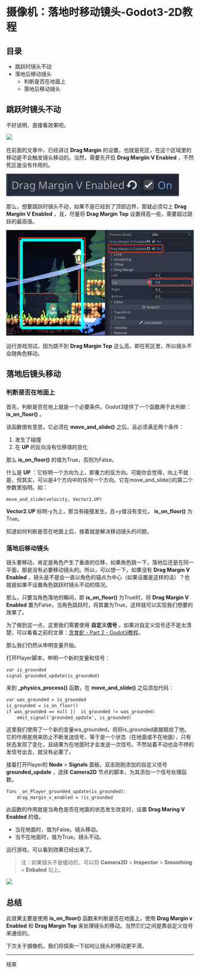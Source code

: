 # 摄像机：落地时移动镜头-Godot3-2D教程

## 目录

- 跳跃时镜头不动
- 落地后移动镜头
	- 判断是否在地面上
	- 落地后移动镜头

## 跳跃时镜头不动

不好说明，直接看效果吧。

![](https://raw.githubusercontent.com/yuiitsu/image_lib/master/202012/3b4750d6-5987-478c-8f8c-fe656f521686.gif)

在前面的文章中，已经讲过 **Drag Margin** 的设置，也就是死区，在这个区域里的移动是不会触发镜头移动的。当然，需要先开启 **Drag Margiin V Enabled** ，不然死区是没有作用的。

![](https://raw.githubusercontent.com/yuiitsu/image_lib/master/202012/9f6b4906-2829-4f62-bd24-4df917eebbd1.png)

那么，想要跳跃时镜头不动，如果不是已经到了顶部边界，那就必须勾上 **Drag Margiin V Enabled** ，且，尽量将 **Drag Margin Top** 设置得高一些，需要超过跳跃的最高值。

![](https://raw.githubusercontent.com/yuiitsu/image_lib/master/202012/81492452-0908-46b2-a963-bc525d3d8e07.png)

运行游戏测试。因为跳不到 **Drag Margin Top** 这么高，即在死区里，所以镜头不会随角色移动。

## 落地后镜头移动

### 判断是否在地面上

首先，判断是否在地上就是一个必要条件。Godot3提供了一个函数用于此判断： **is_on_floor()** 。

该函数很有意思，它必须在 **move_and_slide()** 之后，且必须满足两个条件：

1. 发生了碰撞
2. 在 **UP** 的反向没有位移值的变化

那么 **is_on_floor()** 的值为True，否则为False。

什么是 **UP** ：它标明一个方向为上，即重力的反方向。可能你会觉得，向上不就是，但其实，可以是4个方向中的任何一个方向。它在move_and_slide()的第二个参数里指明。如：

```
move_and_slide(velocity, Vector2.UP)
```

 **Vector2.UP** 标明-y为上，那当有碰撞发生，且+y值没有变化， **is_on_floor()** 为True。

知道如何判断是否在地面上后，接着就是解决移动镜头的问题。

### 落地后移动镜头

镜头要移动，肯定是角色产生了垂直的位移，如果角色跳一下，落地后还是在同一平面，那是没有必要移动镜头的。所以，可以想一下，如果没有 **Drag Margin V Enabled** ，镜头是不是会一直以角色的锚点为中心（如果设置是这样的话）？也就是如果不设置角色跳跃时镜头不动的情况。

那么，只要当角色落地的瞬间，即 **is_on_floor()** 为True时，将 **Drag Margin V Enabled** 置为False，当角色跳跃时，将其置为True，这样就可以实现我们想要的效果了。

为了做到这一点，这里我们需要使用 **自定义信号** 。如果对自定义信号还不是太清楚，可以看看之前的文章：[贪食蛇 - Part 2 - Godot3教程](https://github.com/yuiitsu/Article/blob/master/Godot/2020083101.SnakePart2Godot3Tutorial.md)。

那么我们仍然从申明变量开始。

打开Player脚本，申明一个新的变量和信号：

```
var is_grounded
signal grounded_update(is_grounded)
```

来到 **_physics_process()** 函数，在 **move_and_slide()** 之后添加代码：

```
var was_grounded = is_grounded
is_grounded = is_on_floor()
if was_grounded == null ||  is_grounded != was_grounded:
	emit_signal('grounded_update', is_grounded)
```

这里我们使用了一个新的变量wa_grounded，将将is_grounded直接赋给了他。它的作用是用来防止不断发送信号，等于是一个状态（在地面或不在地面），只有状态发现了变化，且结果为在地面时才会发送一次信号。不然站着不动也会不停的发信号出去，就没有必要了。

接着打开Player的 **Node** >  **Signals** 面板，双击刚刚添加的自定义信号 **grounded_update** ，选择 **Camera2D** 节点的脚本，为其添加一个信号处理函数。

```
func _on_Player_grounded_update(is_grounded):
	drag_margin_v_enabled = !is_grounded
```

此函数的作用就是当角色是否在地面的状态发生改变时，设置 **Drag Maring V Enabled** 的值。

- 当在地面时，值为False。镜头移动。
- 当不在地面时，值为True。镜头不动。

运行游戏，可以看到效果已经出来了。

> 注：如果镜头不是缓动的，可以将 **Camera2D** > **Inspector** > **Smoothing** > **Enbaled** 勾上。

![](https://raw.githubusercontent.com/yuiitsu/image_lib/master/202012/3b4750d6-5987-478c-8f8c-fe656f521686.gif)

## 总结

此效果主要是使用 **is_on_floor()** 函数来判断是否在地面上，使用 **Drag Margin v Enabled** 和 **Drag Margin Top** 来处理镜头的移动。当然它们之间是靠自定义信号来通信的。

下次关于摄像机，我们将探索一下如何让镜头的移动更平滑。


***

结束